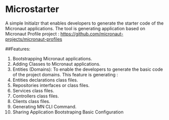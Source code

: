 # Microstarter
A simple Initialzr that enables developers to generate the starter code of the Micronaut applications. 
The tool is generating application based on Micronaut Profile project : 
https://github.com/micronaut-projects/micronaut-profiles

##Features: 
1. Bootstrapping Micronaut applications. 
2. Adding Classes to Micronaut applications. 
3. Entities (Domains): To enable the developers to generate the basic code of the project domains. This feature is generating : 
  1. Entities declarations class files. 
  2. Repositories interfaces or class files. 
  3. Services class files. 
  4. Controllers class files. 
  5. Clients class files. 
4. Generating MN CLI Command. 
5. Sharing Application Bootstraping Basic Configuration
 
 
  
  
  

